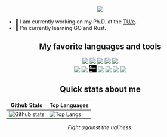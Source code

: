 <p align="center">
  <img src="https://readme-typing-svg.demolab.com/?lines=Hi+there+👋;I'm+Pourya!;&font=Fira%20Code&center=true&width=380&height=50&duration=4000&pause=1000">
</p>

- 🔭 I am currently working on my Ph.D. at the [TU/e](https://www.tue.nl/en/).
- 🌱 I’m currently learning GO and Rust.

<h2 align='center'>My favorite languages and tools</i></h2>
<p align="center">
  <code><img width="4%" src="https://cdn.cdnlogo.com/logos/c/76/c.svg"></code>
  <code><img width="5%" src="https://www.vectorlogo.zone/logos/java/java-icon.svg"></code>
  <code><img width="4%" src="https://www.vectorlogo.zone/logos/python/python-icon.svg"></code>
 <code><img width="9%" src="https://www.vectorlogo.zone/logos/golang/golang-official.svg"></code>
  <code><img width="5%" src="https://www.vectorlogo.zone/logos/rust-lang/rust-lang-icon.svg"></code>  
  <br/>
  <code><img width="4.5%" src="https://upload.wikimedia.org/wikipedia/commons/1/17/Budgie.svg"></code>
  <code><img width="4%" src="https://upload.vectorlogo.zone/logos/visualstudio_code/images/0aea25bb-27bb-427f-8d65-f999bf0cba67.svg"></code>
  <code><img width="4%" src="https://github.com/JetBrains/logos/blob/master/web/jetbrains/jetbrains-simple.svg"></code>
  <code><img width="4%" src="https://www.vectorlogo.zone/logos/git-scm/git-scm-icon.svg"></code>
  <code><img width="5%" src="https://www.vectorlogo.zone/logos/docker/docker-icon.svg"></code>
  <code><img width="5%" src="https://www.vectorlogo.zone/logos/gnu_bash/gnu_bash-icon.svg"></code>
  <code><img width="5%" src="https://www.vectorlogo.zone/logos/vim/vim-icon.svg"></code>
</p>





<!-- - 👯 I’m looking to collaborate on ...
- 🤔 I’m looking for help with ...
- 💬 Ask me about ...
- 📫 How to reach me: ...
- 😄 Pronouns: ...
- ⚡ Fun fact: ... -->


<h2 align='center'>Quick stats about me</i></h2>
<div align="center">
  
  
| Github Stats | Top Languages |
| --- | --- |
| ![Github stats](https://github-readme-stats.vercel.app/api?username=porya-gohary&show_icons=true&theme=github_dark&count_private=true) | ![Top Langs](https://github-readme-stats.vercel.app/api/top-langs/?username=porya-gohary&show_icons=true&theme=github_dark&count_private=true&layout=compact) |
  
</div>

<p align='center'><i>Fight against the ugliness.</i></p>
